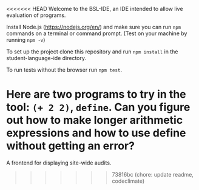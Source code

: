 <<<<<<< HEAD
Welcome to the BSL-IDE, an IDE intended to allow live evaluation of programs.

Install Node.js (https://nodejs.org/en/) and make sure you can run `npm` commands on a terminal or command prompt. (Test on your machine by running `npm -v`)

To set up the project clone this repository and run `npm install` in the student-language-ide directory.

To run tests without the browser run `npm test`.

Here are two programs to try in the tool: `(+ 2 2)`, `define`.
Can you figure out how to make longer arithmetic expressions and how to use define without getting an error?
=======
A frontend for displaying site-wide audits.
>>>>>>> 73816bc (chore: update readme, codeclimate)
